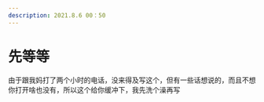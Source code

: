 ```yaml
---
description: 2021.8.6 00：50
---
```


# 先等等

由于跟我妈打了两个小时的电话，没来得及写这个，但有一些话想说的，而且不想你打开啥也没有，所以这个给你缓冲下，我先洗个澡再写

